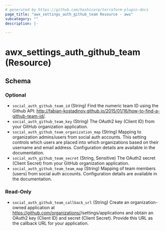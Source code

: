 ```yaml
---
# generated by https://github.com/hashicorp/terraform-plugin-docs
page_title: "awx_settings_auth_github_team Resource - awx"
subcategory: ""
description: |-
  
---
```


# awx_settings_auth_github_team (Resource)





<!-- schema generated by tfplugindocs -->
## Schema

### Optional

- `social_auth_github_team_id` (String) Find the numeric team ID using the Github API: http://fabian-kostadinov.github.io/2015/01/16/how-to-find-a-github-team-id/.
- `social_auth_github_team_key` (String) The OAuth2 key (Client ID) from your GitHub organization application.
- `social_auth_github_team_organization_map` (String) Mapping to organization admins/users from social auth accounts. This setting
controls which users are placed into which organizations based on their
username and email address. Configuration details are available in the
documentation.
- `social_auth_github_team_secret` (String, Sensitive) The OAuth2 secret (Client Secret) from your GitHub organization application.
- `social_auth_github_team_team_map` (String) Mapping of team members (users) from social auth accounts. Configuration
details are available in the documentation.

### Read-Only

- `social_auth_github_team_callback_url` (String) Create an organization-owned application at https://github.com/organizations/<yourorg>/settings/applications and obtain an OAuth2 key (Client ID) and secret (Client Secret). Provide this URL as the callback URL for your application.
